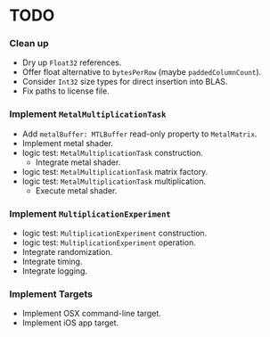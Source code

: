 TODO
====

### Clean up
- Dry up `Float32` references.
- Offer float alternative to `bytesPerRow` (maybe `paddedColumnCount`).
- Consider `Int32` size types for direct insertion into BLAS.
- Fix paths to license file.

### Implement `MetalMultiplicationTask`
- Add `metalBuffer: MTLBuffer` read-only property to `MetalMatrix`.
- Implement metal shader.
- logic test: `MetalMultiplicationTask` construction.
    - Integrate metal shader.
- logic test: `MetalMultiplicationTask` matrix factory.
- logic test: `MetalMultiplicationTask` multiplication.
    - Execute metal shader.

### Implement `MultiplicationExperiment`
- logic test: `MultiplicationExperiment` construction.
- logic test: `MultiplicationExperiment` operation.
- Integrate randomization.
- Integrate timing.
- Integrate logging.

### Implement Targets
- Implement OSX command-line target.
- Implement iOS app target.
